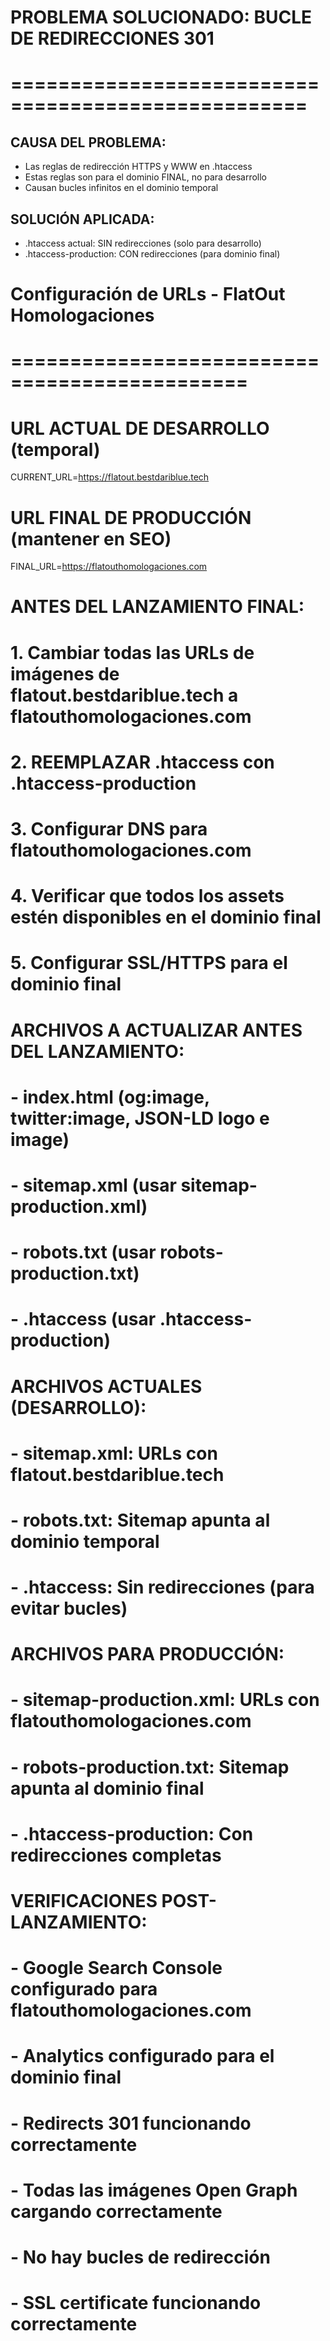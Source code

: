 # PROBLEMA SOLUCIONADO: BUCLE DE REDIRECCIONES 301
# ===================================================

## CAUSA DEL PROBLEMA:
- Las reglas de redirección HTTPS y WWW en .htaccess
- Estas reglas son para el dominio FINAL, no para desarrollo
- Causan bucles infinitos en el dominio temporal

## SOLUCIÓN APLICADA:
- .htaccess actual: SIN redirecciones (solo para desarrollo)
- .htaccess-production: CON redirecciones (para dominio final)

# Configuración de URLs - FlatOut Homologaciones
# ==============================================

# URL ACTUAL DE DESARROLLO (temporal)
CURRENT_URL=https://flatout.bestdariblue.tech

# URL FINAL DE PRODUCCIÓN (mantener en SEO)
FINAL_URL=https://flatouthomologaciones.com

# ANTES DEL LANZAMIENTO FINAL:
# 1. Cambiar todas las URLs de imágenes de flatout.bestdariblue.tech a flatouthomologaciones.com
# 2. REEMPLAZAR .htaccess con .htaccess-production
# 3. Configurar DNS para flatouthomologaciones.com
# 4. Verificar que todos los assets estén disponibles en el dominio final
# 5. Configurar SSL/HTTPS para el dominio final

# ARCHIVOS A ACTUALIZAR ANTES DEL LANZAMIENTO:
# - index.html (og:image, twitter:image, JSON-LD logo e image)
# - sitemap.xml (usar sitemap-production.xml)
# - robots.txt (usar robots-production.txt)
# - .htaccess (usar .htaccess-production)

# ARCHIVOS ACTUALES (DESARROLLO):
# - sitemap.xml: URLs con flatout.bestdariblue.tech
# - robots.txt: Sitemap apunta al dominio temporal
# - .htaccess: Sin redirecciones (para evitar bucles)

# ARCHIVOS PARA PRODUCCIÓN:
# - sitemap-production.xml: URLs con flatouthomologaciones.com
# - robots-production.txt: Sitemap apunta al dominio final
# - .htaccess-production: Con redirecciones completas

# VERIFICACIONES POST-LANZAMIENTO:
# - Google Search Console configurado para flatouthomologaciones.com
# - Analytics configurado para el dominio final
# - Redirects 301 funcionando correctamente
# - Todas las imágenes Open Graph cargando correctamente
# - No hay bucles de redirección
# - SSL certificate funcionando correctamente
